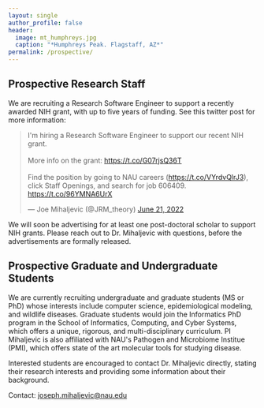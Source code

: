 ```yaml
---
layout: single
author_profile: false
header:
  image: mt_humphreys.jpg
  caption: "*Humphreys Peak. Flagstaff, AZ*" 
permalink: /prospective/
---
```


## Prospective Research Staff

We are recruiting a Research Software Engineer to support a recently awarded NIH grant, with up to five years of funding. See this twitter post for more information:
<blockquote class="twitter-tweet"><p lang="en" dir="ltr">I&#39;m hiring a Research Software Engineer to support our recent NIH grant. <br><br>More info on the grant: <a href="https://t.co/G07rjsQ36T">https://t.co/G07rjsQ36T</a><br><br>Find the position by going to NAU careers (<a href="https://t.co/VYrdvQlrJ3">https://t.co/VYrdvQlrJ3</a>), click Staff Openings, and search for job 606409. <a href="https://t.co/96YMNA6UrX">https://t.co/96YMNA6UrX</a></p>&mdash; Joe Mihaljevic (@JRM_theory) <a href="https://twitter.com/JRM_theory/status/1539316570513543169?ref_src=twsrc%5Etfw">June 21, 2022</a></blockquote> <script async src="https://platform.twitter.com/widgets.js" charset="utf-8"></script>


We will soon be advertising for at least one post-doctoral scholar to support NIH grants. Please reach out to Dr. Mihaljevic with questions, before the advertisements are formally released. 

## Prospective Graduate and Undergraduate Students

We are currently recruiting undergraduate and graduate students (MS or PhD) whose interests include computer science, epidemiological modeling, and wildlife diseases. Graduate students would join the Informatics PhD program in the School of Informatics, Computing, and Cyber Systems, which offers a unique, rigorous, and multi-disciplinary curriculum. PI Mihaljevic is also affiliated with NAU's Pathogen and Microbiome Institue (PMI), which offers state of the art molecular tools for studying disease. 

Interested students are encouraged to contact Dr. Mihaljevic directly, stating their research interests and providing some information about their background.


Contact: joseph.mihaljevic@nau.edu
